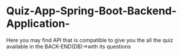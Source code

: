 # Quiz-App-Spring-Boot-Backend-Application-
Here you may find API that is compatible to give you the all the quiz available in the BACK-END(DB)->with its questions
